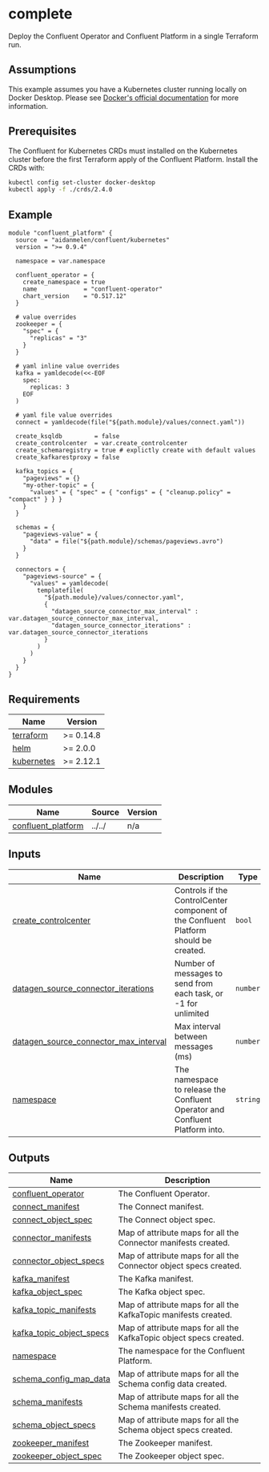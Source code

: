 # complete

Deploy the Confluent Operator and Confluent Platform in a single Terraform run.

## Assumptions

This example assumes you have a Kubernetes cluster running locally on Docker Desktop. Please see [Docker's official documentation](https://docs.docker.com/desktop/kubernetes/) for more information.

## Prerequisites

The Confluent for Kubernetes CRDs must installed on the Kubernetes cluster before the first Terraform apply of the Confluent Platform. Install the CRDs with:

```bash
kubectl config set-cluster docker-desktop
kubectl apply -f ./crds/2.4.0
```

<!-- BEGINNING OF PRE-COMMIT-TERRAFORM DOCS HOOK -->

## Example

```hcl
module "confluent_platform" {
  source  = "aidanmelen/confluent/kubernetes"
  version = ">= 0.9.4"

  namespace = var.namespace

  confluent_operator = {
    create_namespace = true
    name             = "confluent-operator"
    chart_version    = "0.517.12"
  }

  # value overrides
  zookeeper = {
    "spec" = {
      "replicas" = "3"
    }
  }

  # yaml inline value overrides
  kafka = yamldecode(<<-EOF
    spec:
      replicas: 3
    EOF
  )

  # yaml file value overrides
  connect = yamldecode(file("${path.module}/values/connect.yaml"))

  create_ksqldb         = false
  create_controlcenter  = var.create_controlcenter
  create_schemaregistry = true # explictly create with default values
  create_kafkarestproxy = false

  kafka_topics = {
    "pageviews" = {}
    "my-other-topic" = {
      "values" = { "spec" = { "configs" = { "cleanup.policy" = "compact" } } }
    }
  }

  schemas = {
    "pageviews-value" = {
      "data" = file("${path.module}/schemas/pageviews.avro")
    }
  }

  connectors = {
    "pageviews-source" = {
      "values" = yamldecode(
        templatefile(
          "${path.module}/values/connector.yaml",
          {
            "datagen_source_connector_max_interval" : var.datagen_source_connector_max_interval,
            "datagen_source_connector_iterations" : var.datagen_source_connector_iterations
          }
        )
      )
    }
  }
}
```

## Requirements

| Name | Version |
|------|---------|
| <a name="requirement_terraform"></a> [terraform](#requirement\_terraform) | >= 0.14.8 |
| <a name="requirement_helm"></a> [helm](#requirement\_helm) | >= 2.0.0 |
| <a name="requirement_kubernetes"></a> [kubernetes](#requirement\_kubernetes) | >= 2.12.1 |
## Modules

| Name | Source | Version |
|------|--------|---------|
| <a name="module_confluent_platform"></a> [confluent\_platform](#module\_confluent\_platform) | ../../ | n/a |
## Inputs

| Name | Description | Type | Default | Required |
|------|-------------|------|---------|:--------:|
| <a name="input_create_controlcenter"></a> [create\_controlcenter](#input\_create\_controlcenter) | Controls if the ControlCenter component of the Confluent Platform should be created. | `bool` | `true` | no |
| <a name="input_datagen_source_connector_iterations"></a> [datagen\_source\_connector\_iterations](#input\_datagen\_source\_connector\_iterations) | Number of messages to send from each task, or -1 for unlimited | `number` | `-1` | no |
| <a name="input_datagen_source_connector_max_interval"></a> [datagen\_source\_connector\_max\_interval](#input\_datagen\_source\_connector\_max\_interval) | Max interval between messages (ms) | `number` | `500` | no |
| <a name="input_namespace"></a> [namespace](#input\_namespace) | The namespace to release the Confluent Operator and Confluent Platform into. | `string` | `"confluent"` | no |
## Outputs

| Name | Description |
|------|-------------|
| <a name="output_confluent_operator"></a> [confluent\_operator](#output\_confluent\_operator) | The Confluent Operator. |
| <a name="output_connect_manifest"></a> [connect\_manifest](#output\_connect\_manifest) | The Connect manifest. |
| <a name="output_connect_object_spec"></a> [connect\_object\_spec](#output\_connect\_object\_spec) | The Connect object spec. |
| <a name="output_connector_manifests"></a> [connector\_manifests](#output\_connector\_manifests) | Map of attribute maps for all the Connector manifests created. |
| <a name="output_connector_object_specs"></a> [connector\_object\_specs](#output\_connector\_object\_specs) | Map of attribute maps for all the Connector object specs created. |
| <a name="output_kafka_manifest"></a> [kafka\_manifest](#output\_kafka\_manifest) | The Kafka manifest. |
| <a name="output_kafka_object_spec"></a> [kafka\_object\_spec](#output\_kafka\_object\_spec) | The Kafka object spec. |
| <a name="output_kafka_topic_manifests"></a> [kafka\_topic\_manifests](#output\_kafka\_topic\_manifests) | Map of attribute maps for all the KafkaTopic manifests created. |
| <a name="output_kafka_topic_object_specs"></a> [kafka\_topic\_object\_specs](#output\_kafka\_topic\_object\_specs) | Map of attribute maps for all the KafkaTopic object specs created. |
| <a name="output_namespace"></a> [namespace](#output\_namespace) | The namespace for the Confluent Platform. |
| <a name="output_schema_config_map_data"></a> [schema\_config\_map\_data](#output\_schema\_config\_map\_data) | Map of attribute maps for all the Schema config data created. |
| <a name="output_schema_manifests"></a> [schema\_manifests](#output\_schema\_manifests) | Map of attribute maps for all the Schema manifests created. |
| <a name="output_schema_object_specs"></a> [schema\_object\_specs](#output\_schema\_object\_specs) | Map of attribute maps for all the Schema object specs created. |
| <a name="output_zookeeper_manifest"></a> [zookeeper\_manifest](#output\_zookeeper\_manifest) | The Zookeeper manifest. |
| <a name="output_zookeeper_object_spec"></a> [zookeeper\_object\_spec](#output\_zookeeper\_object\_spec) | The Zookeeper object spec. |
<!-- END OF PRE-COMMIT-TERRAFORM DOCS HOOK -->
